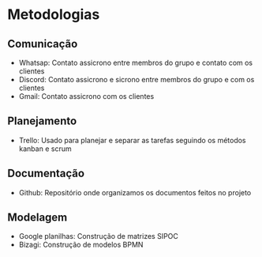 # Metodologias 

## Comunicação
- Whatsap: Contato assicrono entre membros do grupo e contato com os clientes
- Discord: Contato assicrono e sicrono entre membros do grupo e com os clientes
- Gmail: Contato assicrono com os clientes

## Planejamento
  - Trello: Usado para planejar e separar as tarefas seguindo os métodos kanban e scrum

## Documentação
  - Github: Repositório onde organizamos os documentos feitos no projeto

## Modelagem
  - Google planilhas: Construção de matrizes SIPOC
  - Bizagi: Construção de modelos BPMN
